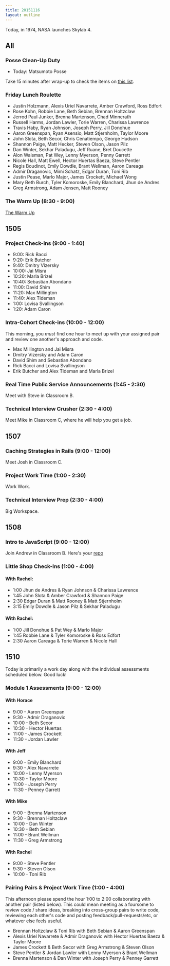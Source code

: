 ```yaml
---
title: 20151116
layout: outline
---
```


Today, in 1974, NASA launches Skylab 4.

## All

###  Posse Clean-Up Duty

* Today: Matsumoto Posse

Take 15 minutes after wrap-up to check the items on [this list](https://gist.github.com/rwarbelow/f5cfe4333402d043ef2e).

### Friday Lunch Roulette

* Justin Holzmann, Alexis Uriel Navarrete, Amber Crawford, Ross Edfort
* Rose Kohn, Robbie Lane, Beth Sebian, Brennan Holtzclaw
* Jerrod Paul Junker, Brenna Martenson, Chad Minnerath
* Russell Harms, Jordan Lawler, Torie Warren, Charissa Lawrence
* Travis Haby, Ryan Johnson, Joseph Perry, Jill Donohue
* Aaron Greenspan, Ryan Asensio, Matt Stjernholm, Taylor Moore
* John Slota, Beth Secor, Chris Cenatiempo, George Hudson
* Shannon Paige, Matt Hecker, Steven Olson, Jason Pilz
* Dan Winter, Sekhar Paladugu, Jeff Ruane, Bret Doucette
* Alon Waisman, Pat Wey, Lenny Myerson, Penny Garrett
* Nicole Hall, Matt Ewell, Hector Huertas Baeza, Steve Pentler
* Regis Boudinot, Emily Dowdle, Brant Wellman, Aaron Careaga
* Admir Draganovic, Mimi Schatz, Edgar Duran, Toni Rib
* Justin Pease, Marlo Major, James Crockett, Michael Wong
* Mary Beth Burch, Tyler Komoroske, Emily Blanchard, Jhun de Andres
* Greg Armstrong, Adam Jensen, Matt Rooney

### The Warm Up  (8:30 - 9:00)


[The Warm Up](https://thewarmup.herokuapp.com/)

## 1505

### Project Check-ins (9:00 - 1:40)

- 9:00: Rick Bacci
- 9:20: Erik Butcher
- 9:40: Dmitry Vizersky
- 10:00: Jai Misra
- 10:20: Marla Brizel
- 10:40: Sebastian Abondano
- 11:00: David Shim
- 11:20: Max Millington
- 11:40: Alex Tideman
- 1:00: Lovisa Svallingson
- 1:20: Adam Caron

### Intra-Cohort Check-ins (10:00 - 12:00)

This morning, you _must_ find one hour to meet up with your assigned pair and review one another's approach and code.

- Max Millington and Jai Misra
- Dmitry Vizersky and Adam Caron
- David Shim and Sebastian Abondano
- Rick Bacci and Lovisa Svallingson
- Erik Butcher and Alex Tideman and Marla Brizel

### Real Time Public Service Announcements (1:45 - 2:30)

Meet with Steve in Classroom B.

### Technical Interview Crusher (2:30 - 4:00)

Meet Mike in Classroom C, where he will help you get a job.


## 1507

### Caching Strategies in Rails (9:00 - 12:00)

Meet Josh in Classroom C.

### Project Work Time (1:00 - 2:30)

Work Work.

### Technical Interview Prep (2:30 - 4:00)

Big Workspace.


## 1508

### Intro to JavaScript (9:00 - 12:00)

Join Andrew in Classroom B. Here's your [repo](https://github.com/turingschool/lesson_plans/blob/master/ruby_02-web_applications_with_ruby/introduction_to_javascript.markdown)

### Little Shop Check-Ins (1:00 - 4:00)

#### With Rachel:

* 1:00 Jhun de Andres & Ryan Johnson & Charissa Lawrence
* 1:45 John Slota & Amber Crawford & Shannon Paige
* 2:30 Edgar Duran & Matt Rooney & Matt Stjernholm
* 3:15 Emily Dowdle & Jason Pilz & Sekhar Paladugu

#### With Rachel:

* 1:00 Jill Donohue & Pat Wey & Marlo Major
* 1:45 Robbie Lane & Tyler Komoroske & Ross Edfort
* 2:30 Aaron Careaga & Torie Warren & Nicole Hall


## 1510

Today is primarily a work day along with the individual assessments scheduled below. Good luck!

### Module 1 Assessments (9:00 - 12:00)

#### With Horace

* 9:00 - Aaron Greenspan
* 9:30 - Admir Draganovic
* 10:00 - Beth Secor
* 10:30 - Hector Huertas
* 11:00 - James Crockett
* 11:30 - Jordan Lawler

#### With Jeff

* 9:00 - Emily Blanchard
* 9:30 - Alex Navarrete
* 10:00 - Lenny Myerson
* 10:30 - Taylor Moore
* 11:00 - Joseph Perry
* 11:30 - Penney Garrett

#### With Mike

* 9:00 - Brenna Martenson
* 9:30 - Brennan Holtzclaw
* 10:00 - Dan Winter
* 10:30 - Beth Sebian
* 11:00 - Brant Wellman
* 11:30 - Greg Armstrong

#### With Rachel

* 9:00 - Steve Pentler
* 9:30 - Steven Olson
* 10:00 - Toni Rib

### Pairing Pairs & Project Work Time (1:00 - 4:00)

This afternoon please spend the hour 1:00 to 2:00 collaborating with another pair (listed below). This could mean meeting as a foursome to review code / share ideas, breaking into cross-group pairs to write code, reviewing each other's code and posting feedback/pull-requests/etc, or whatever else feels useful.

* Brennan Holtzclaw & Toni Rib with Beth Sebian & Aaron Greenspan
* Alexis Uriel Navarrete & Admir Draganovic with Hector Huertas Baeza & Taylor Moore
* James Crockett & Beth Secor with Greg Armstrong & Steven Olson
* Steve Pentler & Jordan Lawler with Lenny Myerson & Brant Wellman
* Brenna Martenson & Dan Winter with Joseph Perry & Penney Garrett
